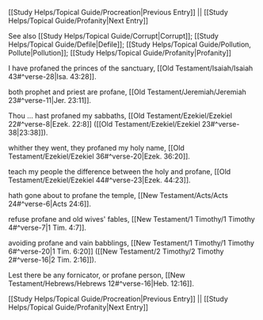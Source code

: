 [[Study Helps/Topical Guide/Procreation|Previous Entry]]  ||  [[Study Helps/Topical Guide/Profanity|Next Entry]]

 See also [[Study Helps/Topical Guide/Corrupt|Corrupt]]; [[Study Helps/Topical Guide/Defile|Defile]]; [[Study Helps/Topical Guide/Pollution, Pollute|Pollution]]; [[Study Helps/Topical Guide/Profanity|Profanity]]

 I have profaned the princes of the sanctuary, [[Old Testament/Isaiah/Isaiah 43#^verse-28|Isa. 43:28]].

 both prophet and priest are profane, [[Old Testament/Jeremiah/Jeremiah 23#^verse-11|Jer. 23:11]].

 Thou ... hast profaned my sabbaths, [[Old Testament/Ezekiel/Ezekiel 22#^verse-8|Ezek. 22:8]] ([[Old Testament/Ezekiel/Ezekiel 23#^verse-38|23:38]]).

 whither they went, they profaned my holy name, [[Old Testament/Ezekiel/Ezekiel 36#^verse-20|Ezek. 36:20]].

 teach my people the difference between the holy and profane, [[Old Testament/Ezekiel/Ezekiel 44#^verse-23|Ezek. 44:23]].

 hath gone about to profane the temple, [[New Testament/Acts/Acts 24#^verse-6|Acts 24:6]].

 refuse profane and old wives' fables, [[New Testament/1 Timothy/1 Timothy 4#^verse-7|1 Tim. 4:7]].

 avoiding profane and vain babblings, [[New Testament/1 Timothy/1 Timothy 6#^verse-20|1 Tim. 6:20]] ([[New Testament/2 Timothy/2 Timothy 2#^verse-16|2 Tim. 2:16]]).

 Lest there be any fornicator, or profane person, [[New Testament/Hebrews/Hebrews 12#^verse-16|Heb. 12:16]].

[[Study Helps/Topical Guide/Procreation|Previous Entry]]  ||  [[Study Helps/Topical Guide/Profanity|Next Entry]]